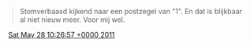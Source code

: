 > Stomverbaasd kijkend naar een postzegel van "1"\. En dat is blijkbaar al niet nieuw meer\. Voor mij wel\.

<img src="../../media/tweet.ico" width="12" /> [Sat May 28 10:26:57 +0000 2011](https://twitter.com/DromerDenker/status/74421393642635265)